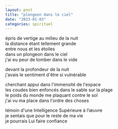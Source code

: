 ```yaml
---
layout: post
title: "plongeon dans le ciel"
date: "2023-01-03"
categories: spirituel
---
```



épris de vertige au milieu de la nuit  
la distance étant tellement grande  
entre nous et les étoiles  
dans un plongeon dans le ciel  
j'ai eu peur de tomber dans le vide  

devant la profondeur de la nuit  
j'avais le sentiment d'être si vulnérable  

cherchant appui dans l'immensité de l'espace  
les coudes bien enfoncés dans le sable sur la plage  
le poids du monde me plaquant contre le sol  
j'ai vu ma place dans l'ordre des choses  

témoin d'une Intelligence Supérieure à l’œuvre  
je sentais que pour le reste de ma vie  
je pourrais Lui faire confiance  


